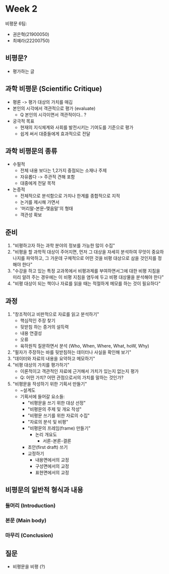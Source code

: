 # Week 2

비평문 6팀:
 - 권은혁(21900050)
 - 최예라(22200750)

## 비평문?
 - 평가하는 글

## 과학 비평문 (Scientific Critique)
 - 평론 -> 평가 대상의 가치를 매김
 - 본인의 시각에서 객관적으로 평가 (evaluate)
    - Q 본인의 시각이면서 객관적이다.. ?
 - 궁극적 목표
    - 현재의 지식체계와 사회를 발전시키는 기여도를 기준으로 평가
    - 쉽게 써서 대중들에게 효과적으로 전달

## 과학 비평문의 종류
 - 수필적
    - 전체 내용 보다는 1,2가지 중점되는 소재나 주제
    - 자유롭다 -> 주관적 견해 포함
    - 대중에게 전달 목적
 - 논증적
    - 전체적으로 분석함으로 가치나 한계를 종합적으로 지적
    - 논거를 제시해 가면서
    - '머리말-본문-맺음말'의 형태
    - 객관성 확보

## 준비
 1. "비평하고자 하는 과학 분야의 정보를 가능한 많이 수집"
 2. "비평을 할 과학적 대상이 주어지면, 먼저 그 대상을 자세히 분석하여 무엇이 중요하나지를 파악하고, 그 가운데 구체적으로 어떤 것을 비평 대상으로 삼을 것인지를 정해야 한다"
 3. "수강을 하고 있는 특정 교과목에서 비평과제를 부여하면서그에 대한 비평 지침을 미리 알려 주는 경우에는 이 비평 지침을 염두에 두고 비평 대상물을 분석해야 한다"
 4. "비평 대상이 되는 책이나 자료를 읽을 때는 적절하게 메모를 하는 것이 필요하다"

## 과정
 1. "창조적이고 비판적으로 자료를 읽고 분석하기"
    - 핵심적인 주장 찾기
    - 뒷받침 하는 증거의 설득력
    - 내용 연결성
    - 오류
    - 육하원칙 질문하면서 분석 (Who, When, Where, What, hoW, Why)
 2. "필자가 주장하는 바를 뒷받침하는 데이터나 사실을 확인해 보기"
 3. "데이터와 자료의 내용을 요약하고 메모하기"
 4. "비평 대상의 가치를 평가하기"
    - 이론적이고 객관적인 자료에 근거해서 가치가 있는지 없는지 평가
    - Q: 어떤 가치? 어떤 관점으로서의 가치를 말하는 것인가?
 5. "비평문을 작성하기 위한 기획서 만들기"
    - ~설계도
    - 기획서에 들어갈 요소들:
        - "비평문을 쓰기 위한 대상 선정"
        - "비평문의 주제 및 개요 작성"
        - "비평문 쓰기를 위한 자료의 수집"
        - "자료의 분석 및 비평"
        - "비평문의 프레임(frame) 만들기"
            - 논리 개요도
                - 서론-본론-결론
        - 초안(first draft) 쓰기
        - 교정하기
            - 내용면에서의 교정
            - 구성면에서의 교정
            - 표현면에서의 교정

## 비평문의 일반적 형식과 내용

### 들머리 (Introduction)

### 본문 (Main body)

### 마무리 (Conclusion)



## 질문
 - 비평문을 비평 (?)